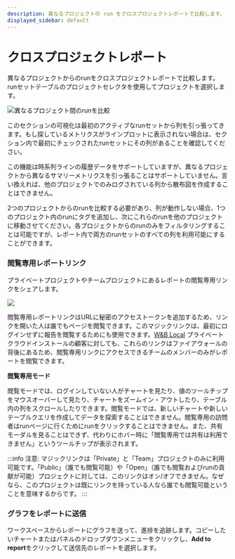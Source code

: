 ```yaml
---
description: 異なるプロジェクトの run をクロスプロジェクトレポートで比較します。
displayed_sidebar: default
---
```



# クロスプロジェクトレポート

<head>
  <title>異なるプロジェクトからのrunを比較。</title>
</head>

異なるプロジェクトからのrunをクロスプロジェクトレポートで比較します。runセットテーブルのプロジェクトセレクタを使用してプロジェクトを選択します。

![異なるプロジェクト間のrunを比較](/images/reports/howto_pick_a_different_project_to_draw_runs_from.gif)

このセクションの可視化は最初のアクティブなrunセットから列を引っ張ってきます。もし探しているメトリクスがラインプロットに表示されない場合は、セクション内で最初にチェックされたrunセットにその列があることを確認してください。

この機能は時系列ラインの履歴データをサポートしていますが、異なるプロジェクトから異なるサマリーメトリクスを引っ張ることはサポートしていません。言い換えれば、他のプロジェクトでのみログされている列から散布図を作成することはできません。

2つのプロジェクトからのrunを比較する必要があり、列が動作しない場合、1つのプロジェクト内のrunにタグを追加し、次にこれらのrunを他のプロジェクトに移動させてください。各プロジェクトからのrunのみをフィルタリングすることは可能ですが、レポート内で両方のrunセットのすべての列を利用可能にすることができます。

### 閲覧専用レポートリンク

プライベートプロジェクトやチームプロジェクトにあるレポートの閲覧専用リンクをシェアします。

![](@site/static/images/reports/magic-links.gif)

閲覧専用レポートリンクはURLに秘密のアクセストークンを追加するため、リンクを開いた人は誰でもページを閲覧できます。このマジックリンクは、最初にログインせずに報告を閲覧するためにも使用できます。[W&B Local](../hosting/intro.md) プライベートクラウドインストールの顧客に対しても、これらのリンクはファイアウォールの背後にあるため、閲覧専用リンクにアクセスできるチームのメンバーのみがレポートを閲覧できます。

**閲覧専用モード**

閲覧モードでは、ログインしていない人がチャートを見たり、値のツールチップをマウスオーバーして見たり、チャートをズームイン・アウトしたり、テーブル内の列をスクロールしたりできます。閲覧モードでは、新しいチャートや新しいテーブルクエリを作成してデータを探索することはできません。閲覧専用の訪問者はrunページに行くためにrunをクリックすることはできません。また、共有モーダルを見ることはできず、代わりにホバー時に「閲覧専用では共有は利用できません」というツールチップが表示されます。

:::info
注意: マジックリンクは「Private」と「Team」プロジェクトのみに利用可能です。「Public」（誰でも閲覧可能）や「Open」（誰でも閲覧およびrunの貢献が可能）プロジェクトに対しては、このリンクはオン/オフできません。なぜなら、このプロジェクトは既にリンクを持っている人なら誰でも閲覧可能ということを意味するからです。
:::

### グラフをレポートに送信

ワークスペースからレポートにグラフを送って、進捗を追跡します。コピーしたいチャートまたはパネルのドロップダウンメニューをクリックし、**Add to report**をクリックして送信先のレポートを選択します。